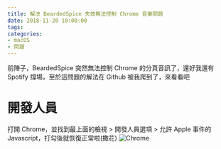 ```yaml
---
title: 解決 BeardedSpice 失效無法控制 Chrome 音樂問題
date: 2018-11-20 10:00:00
tags:
categories:
- macOS
- 問題
---
```

前陣子，BeardedSpice 突然無法控制 Chrome 的分頁音訊了，還好我還有 Spotify 撐場，至於這問題的解法在 Github 被我爬到了，來看看吧
<!--more-->
# 開發人員
打開 Chrome，並找到最上面的檢視 > 開發人員選項 > 允許 Apple 事件的 Javascript，打勾後就恢復正常啦(撒花)
![Chrome](https://okf1nq.bn.files.1drv.com/y4msqNVu15HwD2Kn0DYdnN-0lI9lWBom5vEG_xJvrVcu3jzZZO5LwJl88JfDHdZ6NtBmfYCN19LFYRqNuJE7TJr0Gx1yzvb2uRkUp_ifJ51AAklLhPIAwg_fsAE2FdAdpYyAIWTJiDzcZToHAWmoEi9XLk9XdcsMfNaeqEytQhfElhlkecAkwLHREu__qQfzfNhq9VRLiMVqA2GfGkZzMizEg)
